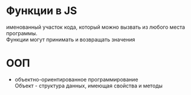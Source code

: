 # Функции в JS  
именованный участок кода, который можно вызвать из любого места программы.  
Функции могут принимать и возвращать значения  

# ООП
- объектно-ориентированное программирование  
Объект - структура данных, имеющая свойства и методы